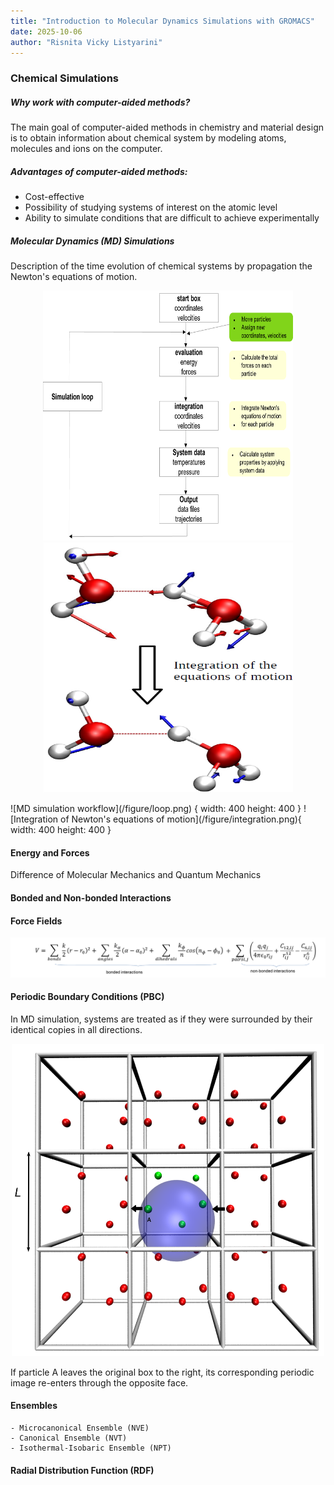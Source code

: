 ```yaml
---
title: "Introduction to Molecular Dynamics Simulations with GROMACS"
date: 2025-10-06
author: "Risnita Vicky Listyarini"
---
```


### Chemical Simulations 

##### Why work with computer-aided methods?
The main goal of computer-aided methods in chemistry and material design is to obtain information about chemical system by modeling atoms, molecules and ions on the computer.

##### Advantages of computer-aided methods:
- Cost-effective
- Possibility of studying systems of interest on the atomic level
- Ability to simulate conditions that are difficult to achieve experimentally

##### Molecular Dynamics (MD) Simulations
Description of the time evolution of chemical systems by propagation the Newton's equations of motion. 
<p align="center">
<img src=/figure/loop.png width="400" height="400">
<img src=/figure/integration.png width="400" height="400">
</p>
![MD simulation workflow](/figure/loop.png) { width: 400 height: 400 }
![Integration of Newton's equations of motion](/figure/integration.png){ width: 400 height: 400 }

#### Energy and Forces
Difference of Molecular Mechanics and Quantum Mechanics

#### Bonded and Non-bonded Interactions



#### Force Fields
![Force Field](/figure/FFs.png)



#### Periodic Boundary Conditions (PBC)
In MD simulation, systems are treated as if they were surrounded by their identical copies in all directions.
<p align="center">
<img src="/figure/pbc_1.png" width="500" height="500"
</p>

If particle A leaves the original box to the right, its corresponding periodic image re-enters through the opposite face.


#### Ensembles
    - Microcanonical Ensemble (NVE)
    - Canonical Ensemble (NVT)
    - Isothermal-Isobaric Ensemble (NPT)

#### Radial Distribution Function (RDF)

